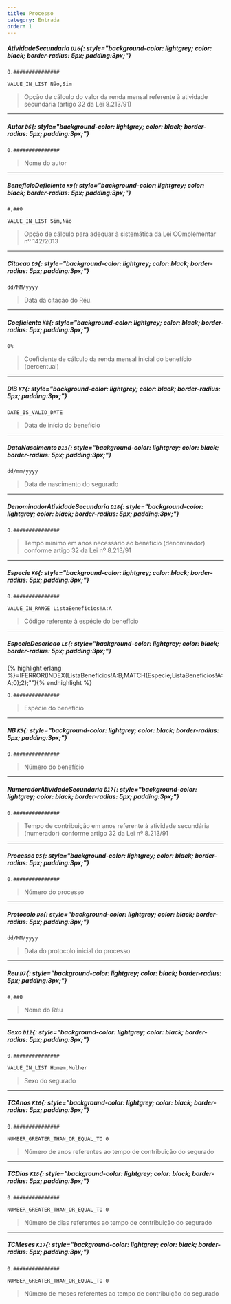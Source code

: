 ```yaml
---
title: Processo
category: Entrada
order: 1
---
```


##### **AtividadeSecundaria** `D16`{: style="background-color: lightgrey; color: black; border-radius: 5px; padding:3px;"}


~~~
0.###############
~~~


~~~
VALUE_IN_LIST Não,Sim
~~~

> Opção de cálculo do valor da renda mensal referente à atividade secundária (artigo 32 da Lei 8.213/91)

* * *

##### **Autor** `D6`{: style="background-color: lightgrey; color: black; border-radius: 5px; padding:3px;"}


~~~
0.###############
~~~


> Nome do autor

* * *

##### **BeneficioDeficiente** `K9`{: style="background-color: lightgrey; color: black; border-radius: 5px; padding:3px;"}


~~~
#,##0
~~~


~~~
VALUE_IN_LIST Sim,Não
~~~

> Opção de cálculo para adequar à sistemática da Lei COmplementar nº 142/2013

* * *

##### **Citacao** `D9`{: style="background-color: lightgrey; color: black; border-radius: 5px; padding:3px;"}


~~~
dd/MM/yyyy
~~~


> Data da citação do Réu.

* * *

##### **Coeficiente** `K8`{: style="background-color: lightgrey; color: black; border-radius: 5px; padding:3px;"}


~~~
0%
~~~


> Coeficiente de cálculo da renda mensal inicial do benefício (percentual)


* * *

##### **DIB** `K7`{: style="background-color: lightgrey; color: black; border-radius: 5px; padding:3px;"}



~~~
DATE_IS_VALID_DATE 
~~~

> Data de início do benefício

* * *

##### **DataNascimento** `D13`{: style="background-color: lightgrey; color: black; border-radius: 5px; padding:3px;"}


~~~
dd/mm/yyyy
~~~


> Data de nascimento do segurado

* * *

##### **DenominadorAtividadeSecundaria** `D18`{: style="background-color: lightgrey; color: black; border-radius: 5px; padding:3px;"}


~~~
0.###############
~~~


> Tempo mínimo em anos necessário ao benefício (denominador) conforme artigo 32 da Lei nº 8.213/91

* * *

##### **Especie** `K6`{: style="background-color: lightgrey; color: black; border-radius: 5px; padding:3px;"}


~~~
0.###############
~~~


~~~
VALUE_IN_RANGE ListaBeneficios!A:A
~~~

> Código referente à espécie do benefício

* * *

##### **EspecieDescricao** `L6`{: style="background-color: lightgrey; color: black; border-radius: 5px; padding:3px;"}
{% highlight erlang %}=IFERROR(INDEX(ListaBeneficios!A:B;MATCH(Especie;ListaBeneficios!A:A;0);2);""){% endhighlight %}


~~~
0.###############
~~~


> Espécie do benefício

* * *

##### **NB** `K5`{: style="background-color: lightgrey; color: black; border-radius: 5px; padding:3px;"}


~~~
0.###############
~~~


> Número do benefício

* * *

##### **NumeradorAtividadeSecundaria** `D17`{: style="background-color: lightgrey; color: black; border-radius: 5px; padding:3px;"}


~~~
0.###############
~~~


> Tempo de contribuição em anos referente à atividade secundária (numerador) conforme artigo 32 da Lei nº 8.213/91

* * *

##### **Processo** `D5`{: style="background-color: lightgrey; color: black; border-radius: 5px; padding:3px;"}


~~~
0.###############
~~~


> Número do processo

* * *

##### **Protocolo** `D8`{: style="background-color: lightgrey; color: black; border-radius: 5px; padding:3px;"}


~~~
dd/MM/yyyy
~~~


> Data do protocolo inicial do processo

* * *

##### **Reu** `D7`{: style="background-color: lightgrey; color: black; border-radius: 5px; padding:3px;"}


~~~
#,##0
~~~


> Nome do Réu

* * *

##### **Sexo** `D12`{: style="background-color: lightgrey; color: black; border-radius: 5px; padding:3px;"}


~~~
0.###############
~~~


~~~
VALUE_IN_LIST Homem,Mulher
~~~

> Sexo do segurado


* * *

##### **TCAnos** `K16`{: style="background-color: lightgrey; color: black; border-radius: 5px; padding:3px;"}


~~~
0.###############
~~~


~~~
NUMBER_GREATER_THAN_OR_EQUAL_TO 0
~~~

> Número de anos referentes ao tempo de contribuição do segurado

* * *

##### **TCDias** `K18`{: style="background-color: lightgrey; color: black; border-radius: 5px; padding:3px;"}


~~~
0.###############
~~~


~~~
NUMBER_GREATER_THAN_OR_EQUAL_TO 0
~~~

> Número de dias referentes ao tempo de contribuição do segurado

* * *

##### **TCMeses** `K17`{: style="background-color: lightgrey; color: black; border-radius: 5px; padding:3px;"}


~~~
0.###############
~~~


~~~
NUMBER_GREATER_THAN_OR_EQUAL_TO 0
~~~

> Número de meses referentes ao tempo de contribuição do segurado
